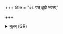 +++
title = "०८ यत् क्षुद्रो भवत्य्"

+++
<details><summary>मूलम् (GR)</summary>

यत् क्षुद्रो भवत्य्  
अपाम् एव (…) । +++(see 1b)+++  
स यः क्षुद्रं प्राश्नीयाद्  
अपां त्वा प्रियेण (…) । +++(see 1d)+++  
(…) प्राश्नात्य् +++(see 1e)+++  
अद्भ्यश् चा वृश्चते ॥ +++(Bhatt. adbhya cā)+++
</details>
